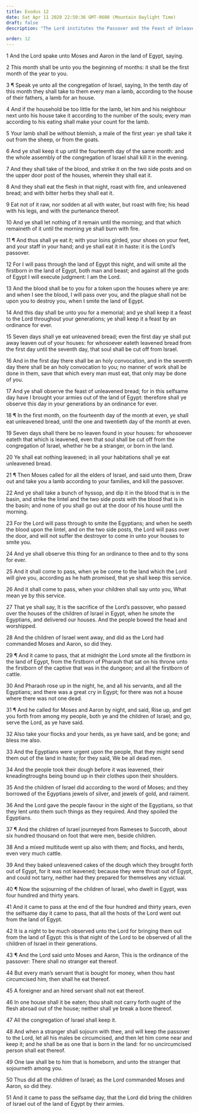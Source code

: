 ```yaml
---
title: Exodus 12
date: Sat Apr 11 2020 22:50:36 GMT-0600 (Mountain Daylight Time)
draft: false
description: "The Lord institutes the Passover and the Feast of Unleavened Bread—Lambs without blemish are slain—Israel is saved by their blood—The firstborn of all Egyptians are slain—Israel is thrust out of Egypt after 430 years—No bones of the paschal lambs are to be broken."

order: 12
---
```

    
1 And the Lord spake unto Moses and Aaron in the land of Egypt, saying.

2 This month shall be unto you the beginning of months: it shall be the first month of the year to you.

3 ¶ Speak ye unto all the congregation of Israel, saying, In the tenth day of this month they shall take to them every man a lamb, according to the house of their fathers, a lamb for an house.

4 And if the household be too little for the lamb, let him and his neighbour next unto his house take it according to the number of the souls; every man according to his eating shall make your count for the lamb.

5 Your lamb shall be without blemish, a male of the first year: ye shall take it out from the sheep, or from the goats.

6 And ye shall keep it up until the fourteenth day of the same month: and the whole assembly of the congregation of Israel shall kill it in the evening.

7 And they shall take of the blood, and strike it on the two side posts and on the upper door post of the houses, wherein they shall eat it.

8 And they shall eat the flesh in that night, roast with fire, and unleavened bread; and with bitter herbs they shall eat it.

9 Eat not of it raw, nor sodden at all with water, but roast with fire; his head with his legs, and with the purtenance thereof.

10 And ye shall let nothing of it remain until the morning; and that which remaineth of it until the morning ye shall burn with fire.

11 ¶ And thus shall ye eat it; with your loins girded, your shoes on your feet, and your staff in your hand; and ye shall eat it in haste: it is the Lord’s passover.

12 For I will pass through the land of Egypt this night, and will smite all the firstborn in the land of Egypt, both man and beast; and against all the gods of Egypt I will execute judgment: I am the Lord.

13 And the blood shall be to you for a token upon the houses where ye are: and when I see the blood, I will pass over you, and the plague shall not be upon you to destroy you, when I smite the land of Egypt.

14 And this day shall be unto you for a memorial; and ye shall keep it a feast to the Lord throughout your generations; ye shall keep it a feast by an ordinance for ever.

15 Seven days shall ye eat unleavened bread; even the first day ye shall put away leaven out of your houses: for whosoever eateth leavened bread from the first day until the seventh day, that soul shall be cut off from Israel.

16 And in the first day there shall be an holy convocation, and in the seventh day there shall be an holy convocation to you; no manner of work shall be done in them, save that which every man must eat, that only may be done of you.

17 And ye shall observe the feast of unleavened bread; for in this selfsame day have I brought your armies out of the land of Egypt: therefore shall ye observe this day in your generations by an ordinance for ever.

18 ¶ In the first month, on the fourteenth day of the month at even, ye shall eat unleavened bread, until the one and twentieth day of the month at even.

19 Seven days shall there be no leaven found in your houses: for whosoever eateth that which is leavened, even that soul shall be cut off from the congregation of Israel, whether he be a stranger, or born in the land.

20 Ye shall eat nothing leavened; in all your habitations shall ye eat unleavened bread.

21 ¶ Then Moses called for all the elders of Israel, and said unto them, Draw out and take you a lamb according to your families, and kill the passover.

22 And ye shall take a bunch of hyssop, and dip it in the blood that is in the basin, and strike the lintel and the two side posts with the blood that is in the basin; and none of you shall go out at the door of his house until the morning.

23 For the Lord will pass through to smite the Egyptians; and when he seeth the blood upon the lintel, and on the two side posts, the Lord will pass over the door, and will not suffer the destroyer to come in unto your houses to smite you.

24 And ye shall observe this thing for an ordinance to thee and to thy sons for ever.

25 And it shall come to pass, when ye be come to the land which the Lord will give you, according as he hath promised, that ye shall keep this service.

26 And it shall come to pass, when your children shall say unto you, What mean ye by this service.

27 That ye shall say, It is the sacrifice of the Lord’s passover, who passed over the houses of the children of Israel in Egypt, when he smote the Egyptians, and delivered our houses. And the people bowed the head and worshipped.

28 And the children of Israel went away, and did as the Lord had commanded Moses and Aaron, so did they.

29 ¶ And it came to pass, that at midnight the Lord smote all the firstborn in the land of Egypt, from the firstborn of Pharaoh that sat on his throne unto the firstborn of the captive that was in the dungeon; and all the firstborn of cattle.

30 And Pharaoh rose up in the night, he, and all his servants, and all the Egyptians; and there was a great cry in Egypt; for there was not a house where there was not one dead.

31 ¶ And he called for Moses and Aaron by night, and said, Rise up, and get you forth from among my people, both ye and the children of Israel; and go, serve the Lord, as ye have said.

32 Also take your flocks and your herds, as ye have said, and be gone; and bless me also.

33 And the Egyptians were urgent upon the people, that they might send them out of the land in haste; for they said, We be all dead men.

34 And the people took their dough before it was leavened, their kneadingtroughs being bound up in their clothes upon their shoulders.

35 And the children of Israel did according to the word of Moses; and they borrowed of the Egyptians jewels of silver, and jewels of gold, and raiment.

36 And the Lord gave the people favour in the sight of the Egyptians, so that they lent unto them such things as they required. And they spoiled the Egyptians.

37 ¶ And the children of Israel journeyed from Rameses to Succoth, about six hundred thousand on foot that were men, beside children.

38 And a mixed multitude went up also with them; and flocks, and herds, even very much cattle.

39 And they baked unleavened cakes of the dough which they brought forth out of Egypt, for it was not leavened; because they were thrust out of Egypt, and could not tarry, neither had they prepared for themselves any victual.

40 ¶ Now the sojourning of the children of Israel, who dwelt in Egypt, was four hundred and thirty years.

41 And it came to pass at the end of the four hundred and thirty years, even the selfsame day it came to pass, that all the hosts of the Lord went out from the land of Egypt.

42 It is a night to be much observed unto the Lord for bringing them out from the land of Egypt: this is that night of the Lord to be observed of all the children of Israel in their generations.

43 ¶ And the Lord said unto Moses and Aaron, This is the ordinance of the passover: There shall no stranger eat thereof.

44 But every man’s servant that is bought for money, when thou hast circumcised him, then shall he eat thereof.

45 A foreigner and an hired servant shall not eat thereof.

46 In one house shall it be eaten; thou shalt not carry forth ought of the flesh abroad out of the house; neither shall ye break a bone thereof.

47 All the congregation of Israel shall keep it.

48 And when a stranger shall sojourn with thee, and will keep the passover to the Lord, let all his males be circumcised, and then let him come near and keep it; and he shall be as one that is born in the land: for no uncircumcised person shall eat thereof.

49 One law shall be to him that is homeborn, and unto the stranger that sojourneth among you.

50 Thus did all the children of Israel; as the Lord commanded Moses and Aaron, so did they.

51 And it came to pass the selfsame day, that the Lord did bring the children of Israel out of the land of Egypt by their armies.
